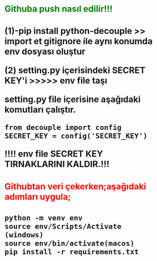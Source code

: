 <h1 style="color: green">Githuba push nasıl edilir!!!<h1>

(1)-pip install python-decouple >> import et
gitignore ile aynı konumda env dosyası oluştur

(2) setting.py içerisindeki SECRET KEY'i >>>>> env file taşı

setting.py file içerisine aşağıdaki komutları çalıştır.
```
from decouple import config
SECRET_KEY = config('SECRET_KEY')
```
!!!! env file SECRET KEY TIRNAKLARINI KALDIR.!!!

<h1 style="color: red">Githubtan veri çekerken;aşağıdaki adımları uygula;<h1>

```
python -m venv env
source env/Scripts/Activate (windows)
source env/bin/activate(macos)
pip install -r requirements.txt

```